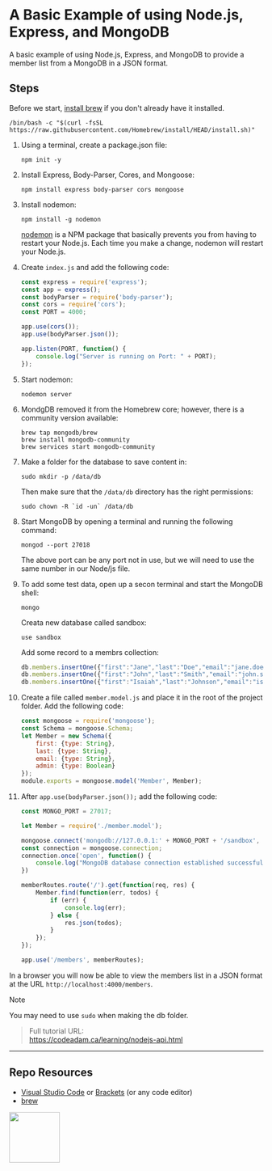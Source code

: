 # A Basic Example of using Node.js, Express, and MongoDB

A basic example of using Node.js, Express, and MongoDB to provide a member list from a MongoDB in a JSON format.

## Steps

Before we start, [install brew](https://brew.sh/) if you don't already have it installed.

```
/bin/bash -c "$(curl -fsSL https://raw.githubusercontent.com/Homebrew/install/HEAD/install.sh)"
```

1. Using a terminal, create a package.json file:
    
    ```
    npm init -y
    ```

2. Install Express, Body-Parser, Cores, and Mongoose:
    
    ```
    npm install express body-parser cors mongoose
    ```

3. Install nodemon:
    
    ```
    npm install -g nodemon
    ```

    [nodemon](https://www.npmjs.com/package/nodemon) is a NPM package that basically prevents you from having to restart your Node.js. Each time you make a change, nodemon will restart your Node.js. 

4. Create `index.js` and add the following code:
    
    ```javascript
    const express = require('express');
    const app = express();
    const bodyParser = require('body-parser');
    const cors = require('cors');
    const PORT = 4000;
    
    app.use(cors());
    app.use(bodyParser.json());
    
    app.listen(PORT, function() {
        console.log("Server is running on Port: " + PORT);
    });
    ```
    
4. Start nodemon:

    ```
    nodemon server
    ```

5. MondgDB removed it from the Homebrew core; however, there is a community version available:

    ```
    brew tap mongodb/brew
    brew install mongodb-community
    brew services start mongodb-community
    ```

6. Make a folder for the database to save content in:

    ```
    sudo mkdir -p /data/db
    ```

    Then make sure that the `/data/db` directory has the right permissions:

    ```
    sudo chown -R `id -un` /data/db
    ```

7. Start MongoDB by opening a terminal and running the following command:
    
    ```
    mongod --port 27018
    ```

    The above port can be any port not in use, but we will need to use the same number in our Node/js file.

8. To add some test data, open up a secon terminal and start the MongoDB shell:
    
    ```
    mongo
    ```

    Creata new database called sandbox:
    
    ```
    use sandbox
    ```
    
    Add some record to a membrs collection:
    
    ```javascript
    db.members.insertOne({"first":"Jane","last":"Doe","email":"jane.doe@address.com","admin":false});
    db.members.insertOne({"first":"John","last":"Smith","email":"john.smith@address.com","admin":true});
    db.members.insertOne({"first":"Isaiah","last":"Johnson","email":"isaiah.johnson@address.com","admin":true});
    ```

9. Create a file called `member.model.js` and place it in the root of the project folder. Add the following code:
    
    ```javascript
    const mongoose = require('mongoose');
    const Schema = mongoose.Schema;
    let Member = new Schema({
        first: {type: String},
        last: {type: String},
        email: {type: String},
        admin: {type: Boolean}
    });
    module.exports = mongoose.model('Member', Member);
    ```

10. After `app.use(bodyParser.json());` add the following code:
    
    ```javascript
    const MONGO_PORT = 27017;
    
    let Member = require('./member.model');
    
    mongoose.connect('mongodb://127.0.0.1:' + MONGO_PORT + '/sandbox', { useNewUrlParser: true });
    const connection = mongoose.connection;
    connection.once('open', function() {
        console.log("MongoDB database connection established successfully");
    })
    
    memberRoutes.route('/').get(function(req, res) {
        Member.find(function(err, todos) {
            if (err) {
                console.log(err);
            } else {
                res.json(todos);
            }
        });
    });
    
    app.use('/members', memberRoutes);
    ```

In a browser you will now be able to view the members list in a JSON format at the URL `http://localhost:4000/members`.

> [!Note]
> You may need to use `sudo` when making the db folder.

> Full tutorial URL:  
> https://codeadam.ca/learning/nodejs-api.html

***

## Repo Resources

* [Visual Studio Code](https://code.visualstudio.com/) or [Brackets](http://brackets.io/) (or any code editor)
* [brew](https://brew.sh/) 

<a href="https://codeadam.ca">
<img src="https://codeadam.ca/images/code-block.png" width="100">
</a>

